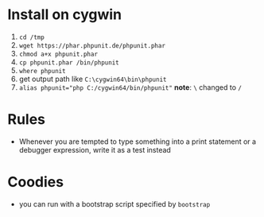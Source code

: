 # Install on cygwin
1. `cd /tmp`
2. `wget https://phar.phpunit.de/phpunit.phar`
3. `chmod a+x phpunit.phar`
4. `cp phpunit.phar /bin/phpunit`
5. `where phpunit`
6. get output path like `C:\cygwin64\bin\phpunit`
7. `alias phpunit="php C:/cygwin64/bin/phpunit"` __note__: `\` changed to `/`

# Rules
- Whenever you are tempted to type something into a print statement or a debugger expression, write it as a test instead

# Coodies
- you can run with a bootstrap script specified by `bootstrap`
